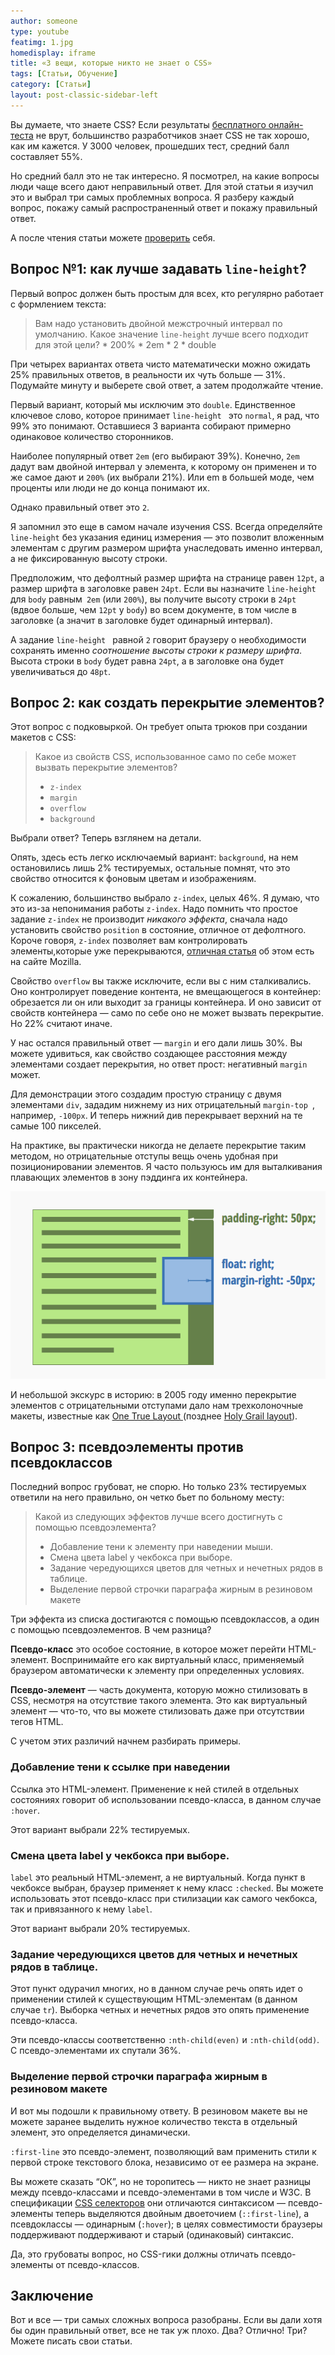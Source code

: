 ```yaml
---
author: someone
type: youtube
featimg: 1.jpg
homedisplay: iframe
title: «3 вещи, которые никто не знает о CSS»
tags: [Статьи, Обучение]
category: [Статьи]
layout: post-classic-sidebar-left
---
```

<p>Вы думаете, что знаете CSS? Если результаты <a href="https://sitthetest.com/tests">бесплатного онлайн-теста</a> не врут, большинство разработчиков знает CSS не так хорошо, как им кажется. У 3000 человек, прошедших тест, средний балл составляет 55%.</p> <p>Но средний балл это не так интересно. Я посмотрел, на какие вопросы люди чаще всего дают неправильный ответ. Для этой статьи я изучил это и выбрал три самых проблемных вопроса. Я разберу каждый вопрос, покажу самый распространенный ответ и покажу правильный ответ.</p> <p>А после чтения статьи можете <a href="https://sitthetest.com/tests">проверить</a> себя.</p> <h2 id="heading-line-height">Вопрос №1: как лучше задавать <code>line-height</code>?</h2> <p>Первый вопрос должен быть простым для всех, кто регулярно работает с формлением текста:</p> <blockquote> <p>Вам надо установить двойной межстрочный интервал по умолчанию. Какое значение <code>line-height</code> лучше всего подходит для этой цели? * 200% * 2em * 2 * double</p> </blockquote> <p>При четырех вариантах ответа чисто математически можно ожидать 25% правильных ответов, в реальности их чуть больше — 31%. Подумайте минуту и выберете свой ответ, а затем продолжайте чтение.</p> <p>Первый вариант, который мы исключим это <code>double</code>. Единственное ключевое слово, которое принимает <code>line-height </code> это <code>normal</code>, я рад, что 99% это понимают. Оставшиеся 3 варианта собирают примерно одинаковое количество сторонников.</p> <p>Наиболее популярный ответ <code>2em</code> (его выбирают 39%). Конечно, <code>2em</code> дадут вам двойной интервал у элемента, к которому он применен и то же самое дают и <code>200%</code> (их выбрали 21%). Или em в большей моде, чем проценты или люди не до конца понимают их.</p> <p>Однако правильный ответ это <code>2</code>.</p> <p>Я запомнил это еще в самом начале изучения CSS. Всегда определяйте <code>line-height</code> без указания единиц измерения — это позволит вложенным элементам с другим размером шрифта унаследовать именно интервал, а не фиксированную высоту строки.</p> <p>Предположим, что дефолтный размер шрифта на странице равен <code>12pt</code>, а размер шрифта в заголовке равен <code>24pt</code>. Если вы назначите <code>line-height</code> для <code>body</code> равным<code> 2em</code> (или <code>200%</code>), вы получите высоту строки в <code>24pt</code> (вдвое больше, чем <code>12pt</code> у <code>body</code>) во всем документе, в том числе в заголовке (а значит в заголовке будет одинарный интервал).</p> <p>А задание <code>line-height </code> равной <code>2</code> говорит браузеру о необходимости сохранять именно <em>соотношение высоты строки к размеру шрифта</em>. Высота строки в <code>body</code> будет равна <code>24pt</code>, а в заголовке она будет увеличиваться до <code>48pt</code>.</p> <h2 id="heading-section">Вопрос 2: как создать перекрытие элементов?</h2> <p>Этот вопрос с подковыркой. Он требует опыта трюков при создании макетов с CSS:</p> <blockquote> <p>Какое из свойств CSS, использованное само по себе может вызвать перекрытие элементов?</p> <ul> <li><code>z-index</code></li> <li><code>margin</code></li> <li><code>overflow</code></li> <li><code>background</code></li> </ul> </blockquote> <p>Выбрали ответ? Теперь взглянем на детали.</p> <p>Опять, здесь есть легко исключаемый вариант: <code>background</code>, на нем остановились лишь 2% тестируемых, остальные помнят, что это свойство относится к фоновым цветам и изображениям.</p> <p>К сожалению, большинство выбрало <code>z-index</code>, целых 46%. Я думаю, что это из-за непонимания работы <code>z-index</code>. Надо помнить что простое задание <code>z-index</code> не производит <em>никакого эффекта</em>, сначала надо установить свойство <code>position</code> в состояние, отличное от дефолтного. Короче говоря, <code>z-index</code> позволяет вам контролировать элементы,которые уже перекрываются, <a href="https://developer.mozilla.org/en-US/docs/Web/Guide/CSS/Understanding_z_index">отличная статья</a> об этом есть на сайте Mozilla.</p> <p>Свойство <code>overflow</code> вы также исключите, если вы с ним сталкивались. Оно контролирует поведение контента, не вмещающегося в контейнер: обрезается ли он или выходит за границы контейнера. И оно зависит от свойств контейнера — само по себе оно не может вызвать перекрытие. Но 22% считают иначе.</p> <p>У нас остался правильный ответ — <code>margin</code> и его дали лишь 30%. Вы можете удивиться, как свойство создающее расстояния между элементами создает перекрытия, но ответ прост: негативный <code>margin</code> может.</p> <p>Для демонстрации этого создадим простую страницу с двумя элементами <code>div</code>, зададим нижнему из них отрицательный <code>margin-top </code>, например, <code>-100px</code>. И теперь нижний див перекрывает верхний на те самые 100 пикселей.</p> <p>На практике, вы практически никогда не делаете перекрытие таким методом, но отрицательные отступы вещь очень удобная при позиционировании элементов. Я часто пользуюсь им для выталкивания плавающих элементов в зону пэддинга их контейнера.</p> <p><img src="/img/1429090154fig-negative-margin-float.png" alt="negative-margin-float." itemprop="image" /></p> <p>И небольшой экскурс в историю: в 2005 году именно перекрытие элементов с отрицательными отступами дало нам трехколоночные макеты, известные как <a href="http://positioniseverything.net/articles/onetruelayout/"> One True Layout </a> (позднее <a href="http://alistapart.com/article/holygrail">Holy Grail layout</a>).</p> <h2 id="heading-section-1">Вопрос 3: псевдоэлементы против псевдоклассов</h2> <p>Последний вопрос грубоват, не спорю. Но только 23% тестируемых ответили на него правильно, он четко бьет по больному месту:</p> <blockquote> <p>Какой из следующих эффектов лучше всего достигнуть с помощью псевдоэлемента?</p> <ul> <li>Добавление тени к элементу при наведении мыши.</li> <li>Смена цвета label у чекбокса при выборе.</li> <li>Задание чередующихся цветов для четных и нечетных рядов в таблице.</li> <li>Выделение первой строчки параграфа жирным в резиновом макете</li> </ul> </blockquote> <p>Три эффекта из списка достигаются с помощью псевдоклассов, а один с помощью псевдоэлементов. В чем разница?</p> <p><strong>Псевдо-класс</strong> это особое состояние, в которое может перейти HTML-элемент. Воспринимайте его как виртуальный класс, применяемый браузером автоматически к элементу при определенных условиях.</p> <p><strong>Псевдо-элемент</strong> — часть документа, которую можно стилизовать в CSS, несмотря на отсутствие такого элемента. Это как виртуальный элемент — что-то, что вы можете стилизовать даже при отсутствии тегов HTML.</p> <p>С учетом этих различий начнем разбирать примеры.</p> <h3 id="heading-section-2">Добавление тени к ссылке при наведении</h3> <p>Ссылка это HTML-элемент. Применение к ней стилей в отдельных состояниях говорит об использовании псевдо-класса, в данном случае <code>:hover</code>.</p> <p>Этот вариант выбрали 22% тестируемых.</p> <h3 id="heading-label----">Смена цвета label у чекбокса при выборе.</h3> <p><code>label</code> это реальный HTML-элемент, а не виртуальный. Когда пункт в чекбоксе выбран, браузер применяет к нему класс <code>:checked</code>. Вы можете использовать этот псевдо-класс при стилизации как самого чекбокса, так и привязанного к нему <code>label</code>.</p> <p>Этот вариант выбрали 20% тестируемых.</p> <h3 id="heading-section-3">Задание чередующихся цветов для четных и нечетных рядов в таблице.</h3> <p>Этот пункт одурачил многих, но в данном случае речь опять идет о применении стилей к существующим HTML-элементам (в данном случае <code>tr</code>). Выборка четных и нечетных рядов это опять применение псевдо-класса.</p> <p>Эти псевдо-классы соответственно <code>:nth-child(even)</code> и <code>:nth-child(odd)</code>. С псевдо-элементами их спутали 36%.</p> <h3 id="heading-section-4">Выделение первой строчки параграфа жирным в резиновом макете</h3> <p>И вот мы подошли к правильному ответу. В резиновом макете вы не можете заранее выделить нужное количество текста в отдельный элемент, это определяется динамически.</p> <p><code>:first-line</code> это псевдо-элемент, позволяющий вам применить стили к первой строке текстового блока, независимо от ее размера на экране.</p> <p>Вы можете сказать “ОК”, но не торопитесь — никто не знает разницы между псевдо-классами и псевдо-элементами в том числе и W3С. В спецификации <a href="http://dev.w3.org/csswg/selectors-3/#pseudo-elements">CSS селекторов</a> они отличаются синтаксисом — псевдо-элементы теперь выделяются двойным двоеточием (<code>::first-line</code>), а псевдоклассы — одинарным (<code>:hover</code>); в целях совместимости браузеры поддерживают поддерживают и старый (одинаковый) синтаксис.</p> <p>Да, это грубоваты вопрос, но CSS-гики должны отличать псевдо-элементы от псевдо-классов.</p> <h2 id="heading-section-5">Заключение</h2> <p>Вот и все — три самых сложных вопроса разобраны. Если вы дали хотя бы один правильный ответ, все не так уж плохо. Два? Отлично! Три? Можете писать свои статьи.</p> 

